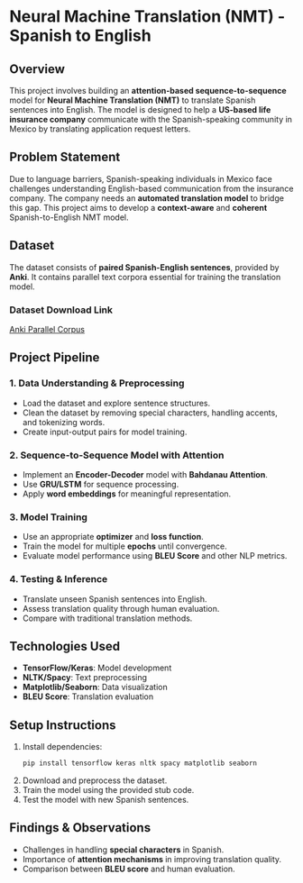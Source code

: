 # Neural Machine Translation (NMT) - Spanish to English

## Overview
This project involves building an **attention-based sequence-to-sequence** model for **Neural Machine Translation (NMT)** to translate Spanish sentences into English. The model is designed to help a **US-based life insurance company** communicate with the Spanish-speaking community in Mexico by translating application request letters.

## Problem Statement
Due to language barriers, Spanish-speaking individuals in Mexico face challenges understanding English-based communication from the insurance company. The company needs an **automated translation model** to bridge this gap. This project aims to develop a **context-aware** and **coherent** Spanish-to-English NMT model.

## Dataset
The dataset consists of **paired Spanish-English sentences**, provided by **Anki**. It contains parallel text corpora essential for training the translation model.

### Dataset Download Link
[Anki Parallel Corpus](https://www.manythings.org/anki/)

## Project Pipeline

### 1. Data Understanding & Preprocessing
- Load the dataset and explore sentence structures.
- Clean the dataset by removing special characters, handling accents, and tokenizing words.
- Create input-output pairs for model training.

### 2. Sequence-to-Sequence Model with Attention
- Implement an **Encoder-Decoder** model with **Bahdanau Attention**.
- Use **GRU/LSTM** for sequence processing.
- Apply **word embeddings** for meaningful representation.

### 3. Model Training
- Use an appropriate **optimizer** and **loss function**.
- Train the model for multiple **epochs** until convergence.
- Evaluate model performance using **BLEU Score** and other NLP metrics.

### 4. Testing & Inference
- Translate unseen Spanish sentences into English.
- Assess translation quality through human evaluation.
- Compare with traditional translation methods.

## Technologies Used
- **TensorFlow/Keras**: Model development
- **NLTK/Spacy**: Text preprocessing
- **Matplotlib/Seaborn**: Data visualization
- **BLEU Score**: Translation evaluation

## Setup Instructions
1. Install dependencies:
   ```sh
   pip install tensorflow keras nltk spacy matplotlib seaborn
   ```
2. Download and preprocess the dataset.
3. Train the model using the provided stub code.
4. Test the model with new Spanish sentences.

## Findings & Observations
- Challenges in handling **special characters** in Spanish.
- Importance of **attention mechanisms** in improving translation quality.
- Comparison between **BLEU score** and human evaluation.
